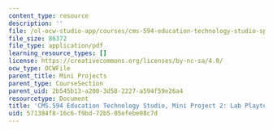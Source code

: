 ```yaml
---
content_type: resource
description: ''
file: /ol-ocw-studio-app/courses/cms-594-education-technology-studio-spring-2019/571384f816c6f9bd72b505efebe08c7d_MITCMS_594S19_mini2_lab.pdf
file_size: 86372
file_type: application/pdf
learning_resource_types: []
license: https://creativecommons.org/licenses/by-nc-sa/4.0/
ocw_type: OCWFile
parent_title: Mini Projects
parent_type: CourseSection
parent_uid: 2b545b13-a200-3d58-2227-a594f59e26a4
resourcetype: Document
title: 'CMS.594 Education Technology Studio, Mini Project 2: Lab Playtest'
uid: 571384f8-16c6-f9bd-72b5-05efebe08c7d
---
```

